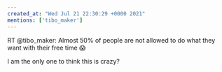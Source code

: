 ```yaml
---
created_at: "Wed Jul 21 22:30:29 +0000 2021"
mentions: ['tibo_maker']
---
```


RT @tibo_maker: Almost 50% of people are not allowed to do what they want with their free time 😱

I am the only one to think this is crazy?